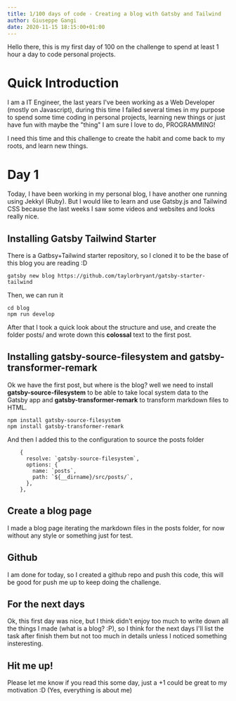 ```yaml
---
title: 1/100 days of code - Creating a blog with Gatsby and Tailwind
author: Giuseppe Gangi
date: 2020-11-15 18:15:00+01:00
---
```


Hello there, this is my first day of 100 on the challenge to spend at least 1 hour a day to code personal projects.

# Quick Introduction

I am a IT Engineer, the last years I've been working as a Web Developer (mostly on Javascript), during this time I failed several times in my purpose to spend some time coding in personal projects, learning new things or just have fun with maybe the "thing" I am sure I love to do, PROGRAMMING!

I need this time and this challenge to create the habit and come back to my roots, and learn new things.

# Day 1 

Today, I have been working in my personal blog, I have another one running using Jekkyl (Ruby). But I would like to learn and use Gatsby.js and Tailwind CSS because the last weeks I saw some videos and websites and looks really nice.


## Installing Gatsby Tailwind Starter

There is a Gatbsy+Tailwind starter repository, so I cloned it to be the base of this blog you are reading :D 

```
gatsby new blog https://github.com/taylorbryant/gatsby-starter-tailwind

```

Then, we can run it 

```
cd blog
npm run develop

```

After that I took a quick look about the structure and use, and create the folder posts/ and wrote down this **colossal** text to the first post.



## Installing gatsby-source-filesystem and gatsby-transformer-remark

Ok we have the first post, but where is the blog? well we need to install **gatsby-source-filesystem** to be able to take local system data to the Gatsby app and **gatsby-transformer-remark** to transform markdown files to HTML.

``` 
npm install gatsby-source-filesystem
npm install gatsby-transformer-remark

```

And then I added this to the configuration to source the posts folder

``` 
    {
      resolve: `gatsby-source-filesystem`,
      options: {
        name: `posts`,
        path: `${__dirname}/src/posts/`,
      },
    },
```

## Create a blog page

I made a blog page iterating the markdown files in the posts folder, for now without any style or something just for test.

## Github 

I am done for today, so I created a github repo and push this code, this will be good for push me up to keep doing the challenge.

## For the next days

Ok, this first day was nice, but I think didn't enjoy too much to write down all the things I made (what is a blog? :P), so I think for the next days I'll list the task after finish them but not too much in details unless I noticed something insteresting.


## Hit me up!

Please let me know if you read this some day, just a +1 could be great to my motivation :D (Yes, everything is about me)

